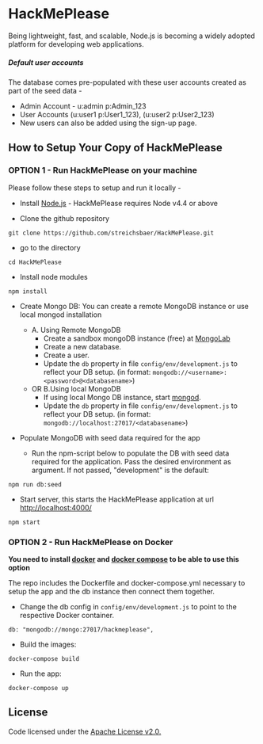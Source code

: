 # HackMePlease

Being lightweight, fast, and scalable, Node.js is becoming a widely adopted platform for developing web applications. 

##### Default user accounts
The database comes pre-populated with these user accounts created as part of the seed data -
* Admin Account - u:admin p:Admin_123
* User Accounts (u:user1 p:User1_123), (u:user2 p:User2_123)
* New users can also be added using the sign-up page.

## How to Setup Your Copy of HackMePlease

### OPTION 1 - Run HackMePlease on your machine

Please follow these steps to setup and run it locally -
* Install [Node.js](http://nodejs.org/) - HackMePlease requires Node v4.4 or above

* Clone the github repository
```
git clone https://github.com/streichsbaer/HackMePlease.git
```

* go to the directory
```
cd HackMePlease
```

* Install node modules
```
npm install
```

* Create Mongo DB:
    You can create a remote MongoDB instance or use local mongod installation
    * A. Using Remote MongoDB
        * Create a sandbox mongoDB instance (free) at [MongoLab](https://mongolab.com/plans/pricing/)
        * Create a new database.
        * Create a user.
        * Update the `db` property in file `config/env/development.js` to reflect your DB setup. (in format: `mongodb://<username>:<password>@<databasename>`)
    * OR B.Using local MongoDB
        * If using local Mongo DB instance, start [mongod](http://docs.mongodb.org/manual/reference/program/mongod/#bin.mongod).
        * Update the `db` property in file `config/env/development.js` to reflect your DB setup. (in format: `mongodb://localhost:27017/<databasename>`)

* Populate MongoDB with seed data required for the app
    * Run the npm-script below to populate the DB with seed data required for the application. Pass the desired environment as argument. If not passed, "development" is the default:
```
npm run db:seed
```
* Start server, this starts the HackMePlease application at url [http://localhost:4000/](http://localhost:4000/)
```
npm start
```

### OPTION 2 - Run HackMePlease on Docker

**You need to install [docker](https://docs.docker.com/installation/) and [docker compose](https://docs.docker.com/compose/install/) to be able to use this option**

The repo includes the Dockerfile and docker-compose.yml necessary to setup the app and the db instance then connect them together.

* Change the db config in `config/env/development.js` to point to the respective Docker container.
```
db: "mongodb://mongo:27017/hackmeplease",
```
* Build the images:
```
docker-compose build
```
* Run the app:
```
docker-compose up
```

## License
Code licensed under the [Apache License v2.0.](http://www.apache.org/licenses/LICENSE-2.0)
